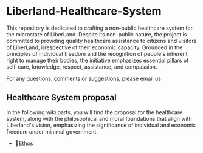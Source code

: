# Liberland-Healthcare-System
 
This repository is dedicated to crafting a non-public healthcare system for the microstate of LiberLand. Despite its non-public nature, the project is committed to providing quality healthcare assistance to citizens and visitors of LiberLand, irrespective of their economic capacity. Grounded in the principles of individual freedom and the recognition of people's inherent right to manage their bodies, the initiative emphasizes essential pillars of self-care, knowledge, respect, assistance, and compassion.

For any questions, comments or suggestions, please [email us](joel.frayle13@gmail.com)
## Healthcare System proposal
In the following wiki parts, you will find the proposal for the healthcare system, along with the philosophical and moral foundations that align with Liberland's vision, emphasizing the significance of individual and economic freedom under minimal government.
- 🧠[Ethos](https://github.com/JoelFrayle/Liberland-Healthcare/wiki/Ethos)
